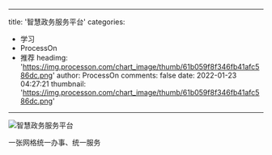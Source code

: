 
---
title: '智慧政务服务平台'
categories: 
 - 学习
 - ProcessOn
 - 推荐
headimg: 'https://img.processon.com/chart_image/thumb/61b059f8f346fb41afc586dc.png'
author: ProcessOn
comments: false
date: 2022-01-23 04:27:21
thumbnail: 'https://img.processon.com/chart_image/thumb/61b059f8f346fb41afc586dc.png'
---

<div>   
<img class="thumb" alt="智慧政务服务平台" src="https://img.processon.com/chart_image/thumb/61b059f8f346fb41afc586dc.png" referrerpolicy="no-referrer">
<p>一张网格统一办事、统一服务</p>  
</div>
            